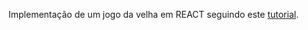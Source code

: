 Implementação de um jogo da velha em REACT seguindo este [tutorial](https://reactjs.org/tutorial/tutorial.html).